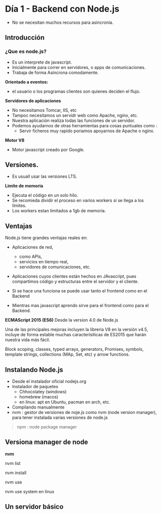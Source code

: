 # Día 1 - Backend con Node.js

- No se necesitan muchos recursos para asincronía.

## Introducción

### ¿Que es node.js?
- Es un interprete de javascript.
- Inicialmente para correr en servidores, o apps de comunicaciones.
- Trabaja de forma Asíncrona comodamente.

**Orientado a eventos:**
  - el usuario o los programas clientes son quienes deciden el flujo.

**Servidores de aplicaciones** 
- No necesitamos Tomcar, IIS, etc
- Tampoc necesitamos un servidr web como Apache, nginx, etc.
- Nuestra aplicación realiza todas las funciones de un servidor.
- Podemos ayudarnos de otras herramientas para cosas puntuales como :
  - Servir ficheros muy rapido poriamos apoyarnos de Apache o nginx.

**Motor V8**
- Motor javascript creado por Google.

## Versiones.
- Es usuall usar las versiones LTS.

**Limite de memoria**
- Ejecuta el código en un solo hilo.
- Se recomieda dividir el proceso en varios workers si se llega a los límites.
- Los workers estan limitados a 1gb de memoria.

## Ventajas

Node.js tiene grandes ventajas reales en:
- Aplicaciones de red, 
  - como APIs, 
  - servicios en tiempo real, 
  - servidores de comunicaciones, etc.

- Aplicaciones cuyos clientes están hechos en JAvascript, pues compartimos código y estructuras entre el servidor y el cliente.

- Si se hace una funciona se puede usar tanto el frontend como en el Backend
- Mientras mas javascript aprendo sirve para el frontend como para el Backend.

**ECMAScript 2015 (ES6)**
Desde la version 4.0 de Node.js

Una de las principales mejoras incluyen la libreria V8 en la versión v4.5, incluye de forma estable muchas caracterísiticas de ES2015 que harán nuestra vida más fácil.

Block scoping, classes, typed arrays, generators, Promises, symbols, template strings, collections (MAp, Set, etc) y arrow functions.

## Instalando Node.js

- Desde el instalador oficial nodejs.org
- Instalador de paquetes
  - Chhocolatey (windows)
  - homebrew (macos)
  - en linux: apt en Ubuntu, pacman en arch, etc.
- Compilando manualmente
- nvm : gestor de versiones de noje.js como nvm (node version manager), para tener instalada varias versiones de node.js

> npm : node package manager

## Versiona manager de node

**nvm**

nvm list

nvm install <version>

nvm use <version>

nvm use system  en linux

## Un servidor básico
